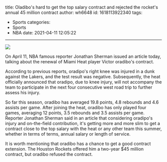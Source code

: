 title: Oladibo's hard to get the top salary contract and rejected the rocket's annual 45 million contract
author: wh6648
id: 1618113922340
tags: 
- Sports
categories: 
- Sports
- NBA
date: 2021-04-11 12:05:22
---
![](https://p7.itc.cn/images01/20210411/c2c9c27212e14237a6f8298cbb8800b2.png)


On April 11, NBA famous reporter Jonathan Sherman issued an article today, talking about the renewal of Miami Heat player Victor oradibo's contract.

According to previous reports, oradipo's right knee was injured in a dunk against the Lakers, and the test result was negative. Subsequently, the heat officially announced that oradipo, due to knee injury, will not accompany the team to participate in the next four consecutive west road trip to further assess his injury.

So far this season, oradibo has averaged 19.8 points, 4.8 rebounds and 4.6 assists per game. After joining the heat, oradibo has only played four games, averaging 12 points, 3.5 rebounds and 3.5 assists per game. Reporter Jonathan Sherman said in an article that considering oradipo's injury and on-the-field contribution, it's getting more and more slim to get a contract close to the top salary with the heat or any other team this summer, whether in terms of terms, annual salary or length of service.

It is worth mentioning that oradibo has a chance to get a good contract extension. The Houston Rockets offered him a two-year $45 million contract, but oradibo refused the contract.

